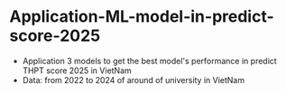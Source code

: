 # Application-ML-model-in-predict-score-2025

- Application 3 models to get the best model's performance in predict THPT score 2025 in VietNam
- Data: from 2022 to 2024 of around of university in VietNam
